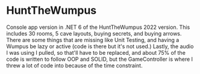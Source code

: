 # HuntTheWumpus
Console app version in .NET 6 of the HuntTheWumpus 2022 version. This includes 30 rooms, 5 cave layouts, buying secrets, and buying arrows. There are some things that are missing like Unit Testing, and having a Wumpus be lazy or active (code is there but it's not used.) Lastly, the audio I was using I pulled, so that'll have to be replaced, and about 75% of the code is written to follow  OOP and SOLID, but the GameController is where I threw a lot of code into because of the time constraint.
